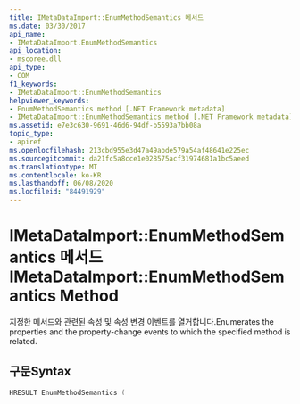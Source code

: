 ```yaml
---
title: IMetaDataImport::EnumMethodSemantics 메서드
ms.date: 03/30/2017
api_name:
- IMetaDataImport.EnumMethodSemantics
api_location:
- mscoree.dll
api_type:
- COM
f1_keywords:
- IMetaDataImport::EnumMethodSemantics
helpviewer_keywords:
- EnumMethodSemantics method [.NET Framework metadata]
- IMetaDataImport::EnumMethodSemantics method [.NET Framework metadata]
ms.assetid: e7e3c630-9691-46d6-94df-b5593a7bb08a
topic_type:
- apiref
ms.openlocfilehash: 213cbd955e3d47a49abde579a54af48641e225ec
ms.sourcegitcommit: da21fc5a8cce1e028575acf31974681a1bc5aeed
ms.translationtype: MT
ms.contentlocale: ko-KR
ms.lasthandoff: 06/08/2020
ms.locfileid: "84491929"
---
```

# <a name="imetadataimportenummethodsemantics-method"></a><span data-ttu-id="547d3-102">IMetaDataImport::EnumMethodSemantics 메서드</span><span class="sxs-lookup"><span data-stu-id="547d3-102">IMetaDataImport::EnumMethodSemantics Method</span></span>
<span data-ttu-id="547d3-103">지정한 메서드와 관련된 속성 및 속성 변경 이벤트를 열거합니다.</span><span class="sxs-lookup"><span data-stu-id="547d3-103">Enumerates the properties and the property-change events to which the specified method is related.</span></span>  
  
## <a name="syntax"></a><span data-ttu-id="547d3-104">구문</span><span class="sxs-lookup"><span data-stu-id="547d3-104">Syntax</span></span>  
  
```cpp  
HRESULT EnumMethodSemantics (  
   [in, out] HCORENUM    *phEnum,  
   [in]  mdMethodDef     mb,
   [out] mdToken         rEventProp[],  
   [in]  ULONG           cMax,  
   [out] ULONG           *pcEventProp  
);  
```  
  
## <a name="parameters"></a><span data-ttu-id="547d3-105">매개 변수</span><span class="sxs-lookup"><span data-stu-id="547d3-105">Parameters</span></span>  
 `phEnum`  
 <span data-ttu-id="547d3-106">[in, out] 열거자에 대 한 포인터입니다.</span><span class="sxs-lookup"><span data-stu-id="547d3-106">[in, out] A pointer to the enumerator.</span></span> <span data-ttu-id="547d3-107">이 메서드의 첫 번째 호출에서는 NULL 이어야 합니다.</span><span class="sxs-lookup"><span data-stu-id="547d3-107">This must be NULL for the first call of this method.</span></span>  
  
 `mb`  
 <span data-ttu-id="547d3-108">진행 열거형의 범위를 제한 하는 MethodDef 토큰입니다.</span><span class="sxs-lookup"><span data-stu-id="547d3-108">[in] A MethodDef token that limits the scope of the enumeration.</span></span>  
  
 `rEventProp`  
 <span data-ttu-id="547d3-109">제한이 이벤트 또는 속성을 저장 하는 데 사용 되는 배열입니다.</span><span class="sxs-lookup"><span data-stu-id="547d3-109">[out] The array used to store the events or properties.</span></span>  
  
 `cMax`  
 <span data-ttu-id="547d3-110">[in] `rEventProp` 배열의 최대 크기입니다.</span><span class="sxs-lookup"><span data-stu-id="547d3-110">[in] The maximum size of the `rEventProp` array.</span></span>  
  
 `pcEventProp`  
 <span data-ttu-id="547d3-111">제한이 에서 반환 되는 이벤트 또는 속성의 수입니다 `rEventProp` .</span><span class="sxs-lookup"><span data-stu-id="547d3-111">[out] The number of events or properties returned in `rEventProp`.</span></span>  
  
## <a name="return-value"></a><span data-ttu-id="547d3-112">반환 값</span><span class="sxs-lookup"><span data-stu-id="547d3-112">Return Value</span></span>  
  
|<span data-ttu-id="547d3-113">HRESULT</span><span class="sxs-lookup"><span data-stu-id="547d3-113">HRESULT</span></span>|<span data-ttu-id="547d3-114">설명</span><span class="sxs-lookup"><span data-stu-id="547d3-114">Description</span></span>|  
|-------------|-----------------|  
|`S_OK`|<span data-ttu-id="547d3-115">`EnumMethodSemantics`성공적으로 반환 되었습니다.</span><span class="sxs-lookup"><span data-stu-id="547d3-115">`EnumMethodSemantics` returned successfully.</span></span>|  
|`S_FALSE`|<span data-ttu-id="547d3-116">열거할 이벤트 또는 속성이 없습니다.</span><span class="sxs-lookup"><span data-stu-id="547d3-116">There are no events or properties to enumerate.</span></span> <span data-ttu-id="547d3-117">이 경우는 `pcEventProp` 0입니다.</span><span class="sxs-lookup"><span data-stu-id="547d3-117">In that case, `pcEventProp` is zero.</span></span>|  
  
## <a name="remarks"></a><span data-ttu-id="547d3-118">설명</span><span class="sxs-lookup"><span data-stu-id="547d3-118">Remarks</span></span>  
 <span data-ttu-id="547d3-119">대부분의 공용 언어 런타임 형식은 *Property* 속성과 `Changed` 관련 된 속성 이벤트와 `On` *속성* `Changed` 메서드를 정의 합니다.</span><span class="sxs-lookup"><span data-stu-id="547d3-119">Many common language runtime types define *Property*`Changed` events and `On`*Property*`Changed` methods related to their properties.</span></span> <span data-ttu-id="547d3-120">예를 들어 <xref:System.Windows.Forms.Control?displayProperty=nameWithType> 형식은 <xref:System.Windows.Forms.Control.Font%2A> 속성, <xref:System.Windows.Forms.Control.FontChanged> 이벤트 및 메서드를 정의 합니다 <xref:System.Windows.Forms.Control.OnFontChanged%2A> .</span><span class="sxs-lookup"><span data-stu-id="547d3-120">For example, the <xref:System.Windows.Forms.Control?displayProperty=nameWithType> type defines a <xref:System.Windows.Forms.Control.Font%2A> property, a <xref:System.Windows.Forms.Control.FontChanged> event, and an <xref:System.Windows.Forms.Control.OnFontChanged%2A> method.</span></span> <span data-ttu-id="547d3-121">속성의 set 접근자 메서드가 <xref:System.Windows.Forms.Control.Font%2A> 메서드를 호출 하면이 <xref:System.Windows.Forms.Control.OnFontChanged%2A> 메서드는 이벤트를 발생 시킵니다 <xref:System.Windows.Forms.Control.FontChanged> .</span><span class="sxs-lookup"><span data-stu-id="547d3-121">The set accessor method of the <xref:System.Windows.Forms.Control.Font%2A> property calls <xref:System.Windows.Forms.Control.OnFontChanged%2A> method, which in turn raises the <xref:System.Windows.Forms.Control.FontChanged> event.</span></span> <span data-ttu-id="547d3-122">에서 MethodDef를 `EnumMethodSemantics` 사용 하 여를 호출 하 여 <xref:System.Windows.Forms.Control.OnFontChanged%2A> <xref:System.Windows.Forms.Control.Font%2A> 속성 및 이벤트에 대 한 참조를 가져옵니다 <xref:System.Windows.Forms.Control.FontChanged> .</span><span class="sxs-lookup"><span data-stu-id="547d3-122">You would call `EnumMethodSemantics` using the MethodDef for <xref:System.Windows.Forms.Control.OnFontChanged%2A> to get references to the <xref:System.Windows.Forms.Control.Font%2A> property and the <xref:System.Windows.Forms.Control.FontChanged> event.</span></span>  
  
## <a name="requirements"></a><span data-ttu-id="547d3-123">요구 사항</span><span class="sxs-lookup"><span data-stu-id="547d3-123">Requirements</span></span>  
 <span data-ttu-id="547d3-124">**플랫폼:**[시스템 요구 사항](../../get-started/system-requirements.md)을 참조하세요.</span><span class="sxs-lookup"><span data-stu-id="547d3-124">**Platforms:** See [System Requirements](../../get-started/system-requirements.md).</span></span>  
  
 <span data-ttu-id="547d3-125">**헤더:** Cor</span><span class="sxs-lookup"><span data-stu-id="547d3-125">**Header:** Cor.h</span></span>  
  
 <span data-ttu-id="547d3-126">**라이브러리:** Mscoree.dll에 리소스로 포함 됩니다.</span><span class="sxs-lookup"><span data-stu-id="547d3-126">**Library:** Included as a resource in MsCorEE.dll</span></span>  
  
 <span data-ttu-id="547d3-127">**.NET Framework 버전:**[!INCLUDE[net_current_v10plus](../../../../includes/net-current-v10plus-md.md)]</span><span class="sxs-lookup"><span data-stu-id="547d3-127">**.NET Framework Versions:** [!INCLUDE[net_current_v10plus](../../../../includes/net-current-v10plus-md.md)]</span></span>  
  
## <a name="see-also"></a><span data-ttu-id="547d3-128">참고 항목</span><span class="sxs-lookup"><span data-stu-id="547d3-128">See also</span></span>

- [<span data-ttu-id="547d3-129">IMetaDataImport 인터페이스</span><span class="sxs-lookup"><span data-stu-id="547d3-129">IMetaDataImport Interface</span></span>](imetadataimport-interface.md)
- [<span data-ttu-id="547d3-130">IMetaDataImport2 인터페이스</span><span class="sxs-lookup"><span data-stu-id="547d3-130">IMetaDataImport2 Interface</span></span>](imetadataimport2-interface.md)
